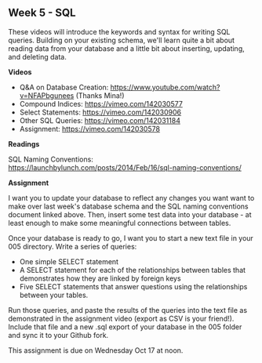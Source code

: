 ## Week 5 - SQL

These videos will introduce the keywords and syntax for writing SQL queries. Building on your existing schema, we'll learn quite a bit about reading data from your database and a little bit about inserting, updating, and deleting data.

**Videos**

- Q&A on Database Creation: <https://www.youtube.com/watch?v=NFAPbgunees> (Thanks Mina!)
- Compound Indices: <https://vimeo.com/142030577>
- Select Statements: <https://vimeo.com/142030906>
- Other SQL Queries: <https://vimeo.com/142031184>
- Assignment: <https://vimeo.com/142030578>

**Readings**

SQL Naming Conventions: <https://launchbylunch.com/posts/2014/Feb/16/sql-naming-conventions/>

**Assignment**

I want you to update your database to reflect any changes you want want to make over last week's database schema and the SQL naming conventions document linked above. Then, insert some test data into your database - at least enough to make some meaningful connections between tables.

Once your database is ready to go, I want you to start a new text file in your 005 directory. Write a series of queries:

- One simple SELECT statement
- A SELECT statement for each of the relationships between tables that demonstrates how they are linked by foreign keys
- Five SELECT statements that answer questions using the relationships between your tables.

Run those queries, and paste the results of the queries into the text file as demonstrated in the assignment video (export as CSV is your friend!). Include that file and a new .sql export of your database in the 005 folder and sync it to your Github fork.

This assignment is due on Wednesday Oct 17 at noon.
